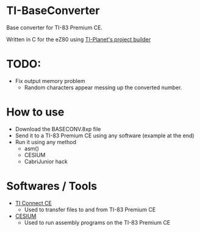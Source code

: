 # TI-BaseConverter
Base converter for TI-83 Premium CE.

Written in C for the eZ80 using [TI-Planet's project builder](https://tiplanet.org/pb/ "Project Builder")

# TODO:
- Fix output memory problem 
  - Random characters appear messing up the converted number.

# How to use
- Download the BASECONV.8xp file
- Send it to a TI-83 Premium CE using any software (example at the end)
- Run it using any method
  - asm()
  - CESIUM
  - CabriJunior hack

# Softwares / Tools
- [TI Connect CE](https://tiplanet.org/modules/archives/download.php?id=2304163 "TI Connect CE")
  - Used to transfer files to and from TI-83 Premium CE
- [CESIUM](https://tiplanet.org/modules/archives/download.php?id=320019 "CESIUM")
  - Used to run assembly programs on the TI-83 Premium CE
